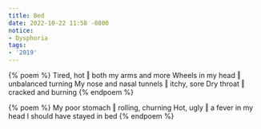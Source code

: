 ```yaml
---
title: Bed
date: 2022-10-22 11:58 -0800
notice:
- Dysphoria
tags:
- '2019'
---
```

{% poem %}
Tired, hot ‖ both my arms and more
Wheels in my head ‖ unbalanced turning
My nose and nasal tunnels ‖ itchy, sore
Dry throat ‖ cracked and burning
{% endpoem %}

{% poem %}
My poor stomach ‖ rolling, churning
Hot, ugly ‖ a fever in my head
I should have stayed in bed
{% endpoem %}


